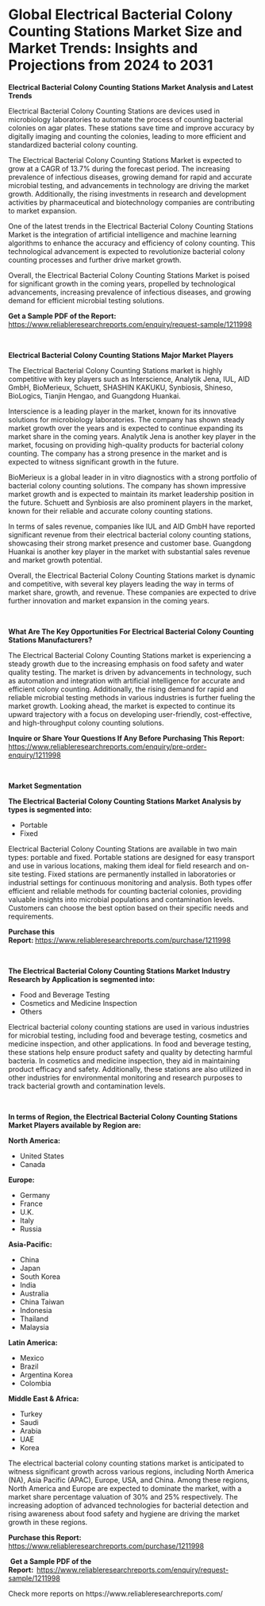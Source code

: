 <p><h1>Global Electrical Bacterial Colony Counting Stations Market Size and Market Trends: Insights and Projections from 2024 to 2031</h1></p><p><strong>Electrical Bacterial Colony Counting Stations Market Analysis and Latest Trends</strong></p>
<p><p>Electrical Bacterial Colony Counting Stations are devices used in microbiology laboratories to automate the process of counting bacterial colonies on agar plates. These stations save time and improve accuracy by digitally imaging and counting the colonies, leading to more efficient and standardized bacterial colony counting.</p><p>The Electrical Bacterial Colony Counting Stations Market is expected to grow at a CAGR of 13.7% during the forecast period. The increasing prevalence of infectious diseases, growing demand for rapid and accurate microbial testing, and advancements in technology are driving the market growth. Additionally, the rising investments in research and development activities by pharmaceutical and biotechnology companies are contributing to market expansion.</p><p>One of the latest trends in the Electrical Bacterial Colony Counting Stations Market is the integration of artificial intelligence and machine learning algorithms to enhance the accuracy and efficiency of colony counting. This technological advancement is expected to revolutionize bacterial colony counting processes and further drive market growth.</p><p>Overall, the Electrical Bacterial Colony Counting Stations Market is poised for significant growth in the coming years, propelled by technological advancements, increasing prevalence of infectious diseases, and growing demand for efficient microbial testing solutions.</p></p>
<p><strong>Get a Sample PDF of the Report:&nbsp;</strong> <a href="https://www.reliableresearchreports.com/enquiry/request-sample/1211998">https://www.reliableresearchreports.com/enquiry/request-sample/1211998</a></p>
<p>&nbsp;</p>
<p><strong>Electrical Bacterial Colony Counting Stations Major Market Players</strong></p>
<p><p>The Electrical Bacterial Colony Counting Stations market is highly competitive with key players such as Interscience, Analytik Jena, IUL, AID GmbH, BioMerieux, Schuett, SHASHIN KAKUKU, Synbiosis, Shineso, BioLogics, Tianjin Hengao, and Guangdong Huankai. </p><p>Interscience is a leading player in the market, known for its innovative solutions for microbiology laboratories. The company has shown steady market growth over the years and is expected to continue expanding its market share in the coming years. Analytik Jena is another key player in the market, focusing on providing high-quality products for bacterial colony counting. The company has a strong presence in the market and is expected to witness significant growth in the future.</p><p>BioMerieux is a global leader in in vitro diagnostics with a strong portfolio of bacterial colony counting solutions. The company has shown impressive market growth and is expected to maintain its market leadership position in the future. Schuett and Synbiosis are also prominent players in the market, known for their reliable and accurate colony counting stations.</p><p>In terms of sales revenue, companies like IUL and AID GmbH have reported significant revenue from their electrical bacterial colony counting stations, showcasing their strong market presence and customer base. Guangdong Huankai is another key player in the market with substantial sales revenue and market growth potential.</p><p>Overall, the Electrical Bacterial Colony Counting Stations market is dynamic and competitive, with several key players leading the way in terms of market share, growth, and revenue. These companies are expected to drive further innovation and market expansion in the coming years.</p></p>
<p>&nbsp;</p>
<p><strong>What Are The Key Opportunities For Electrical Bacterial Colony Counting Stations Manufacturers?</strong></p>
<p><p>The Electrical Bacterial Colony Counting Stations market is experiencing a steady growth due to the increasing emphasis on food safety and water quality testing. The market is driven by advancements in technology, such as automation and integration with artificial intelligence for accurate and efficient colony counting. Additionally, the rising demand for rapid and reliable microbial testing methods in various industries is further fueling the market growth. Looking ahead, the market is expected to continue its upward trajectory with a focus on developing user-friendly, cost-effective, and high-throughput colony counting solutions.</p></p>
<p><strong>Inquire or Share Your Questions If Any Before Purchasing This Report:</strong> <a href="https://www.reliableresearchreports.com/enquiry/pre-order-enquiry/1211998">https://www.reliableresearchreports.com/enquiry/pre-order-enquiry/1211998</a></p>
<p>&nbsp;</p>
<p><strong>Market Segmentation</strong></p>
<p><strong>The Electrical Bacterial Colony Counting Stations Market Analysis by types is segmented into:</strong></p>
<p><ul><li>Portable</li><li>Fixed</li></ul></p>
<p><p>Electrical Bacterial Colony Counting Stations are available in two main types: portable and fixed. Portable stations are designed for easy transport and use in various locations, making them ideal for field research and on-site testing. Fixed stations are permanently installed in laboratories or industrial settings for continuous monitoring and analysis. Both types offer efficient and reliable methods for counting bacterial colonies, providing valuable insights into microbial populations and contamination levels. Customers can choose the best option based on their specific needs and requirements.</p></p>
<p><strong>Purchase this Report:&nbsp;</strong><a href="https://www.reliableresearchreports.com/purchase/1211998">https://www.reliableresearchreports.com/purchase/1211998</a></p>
<p>&nbsp;</p>
<p><strong>The Electrical Bacterial Colony Counting Stations Market Industry Research by Application is segmented into:</strong></p>
<p><ul><li>Food and Beverage Testing</li><li>Cosmetics and Medicine Inspection</li><li>Others</li></ul></p>
<p><p>Electrical bacterial colony counting stations are used in various industries for microbial testing, including food and beverage testing, cosmetics and medicine inspection, and other applications. In food and beverage testing, these stations help ensure product safety and quality by detecting harmful bacteria. In cosmetics and medicine inspection, they aid in maintaining product efficacy and safety. Additionally, these stations are also utilized in other industries for environmental monitoring and research purposes to track bacterial growth and contamination levels.</p></p>
<p>&nbsp;</p>
<p><strong>In terms of Region, the Electrical Bacterial Colony Counting Stations Market Players available by Region are:</strong></p>
<p>
    <p> <strong> North America: </strong>
        <ul>
            <li>United States</li>
            <li>Canada</li>
        </ul>
        </p> 
    <p> <strong> Europe: </strong>
        <ul>
            <li>Germany</li>
            <li>France</li>
            <li>U.K.</li>
            <li>Italy</li>
            <li>Russia</li>
        </ul>
        </p> 
    <p> <strong> Asia-Pacific: </strong>
        <ul>
            <li>China</li>
            <li>Japan</li>
            <li>South Korea</li>
            <li>India</li>
            <li>Australia</li>
            <li>China Taiwan</li>
            <li>Indonesia</li>
            <li>Thailand</li>
            <li>Malaysia</li>
        </ul>
        </p> 
    <p> <strong> Latin America: </strong>
        <ul>
            <li>Mexico</li>
            <li>Brazil</li>
            <li>Argentina Korea</li>
            <li>Colombia</li>
        </ul>
        </p> 
    <p> <strong> Middle East & Africa: </strong>
        <ul>
            <li>Turkey</li>
            <li>Saudi</li>
            <li>Arabia</li>
            <li>UAE</li>
            <li>Korea</li>
        </ul>
    </p>
    </p>
<p><p>The electrical bacterial colony counting stations market is anticipated to witness significant growth across various regions, including North America (NA), Asia Pacific (APAC), Europe, USA, and China. Among these regions, North America and Europe are expected to dominate the market, with a market share percentage valuation of 30% and 25% respectively. The increasing adoption of advanced technologies for bacterial detection and rising awareness about food safety and hygiene are driving the market growth in these regions.</p></p>
<p><strong>Purchase this Report: </strong><a href="https://www.reliableresearchreports.com/purchase/1211998">https://www.reliableresearchreports.com/purchase/1211998</a></p>
<p>&nbsp;<strong>Get a Sample PDF of the Report:&nbsp;&nbsp;</strong><a href="https://www.reliableresearchreports.com/enquiry/request-sample/1211998">https://www.reliableresearchreports.com/enquiry/request-sample/1211998</a></p>
<p><strong></strong></p>
<p>Check more reports on https://www.reliableresearchreports.com/</p>